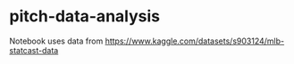 # pitch-data-analysis
Notebook uses data from https://www.kaggle.com/datasets/s903124/mlb-statcast-data
